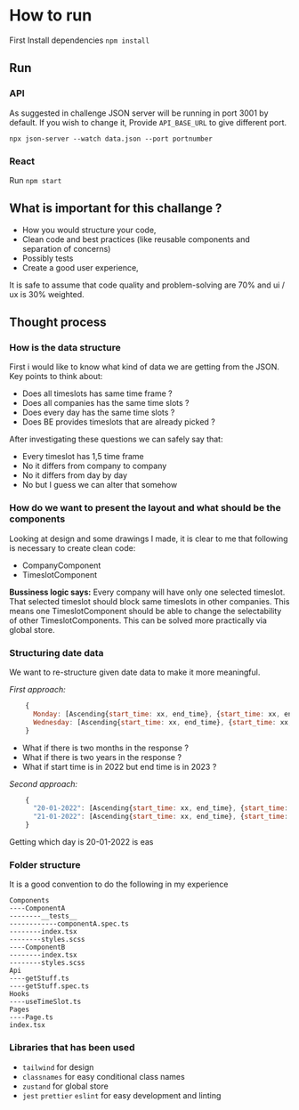 # How to run

First Install dependencies
`npm install`

## Run
### API
As suggested in challenge JSON server will be running in port 3001 by default. If you wish to change it, Provide `API_BASE_URL` to give different port.

`npx json-server --watch data.json --port portnumber`

### React

Run `npm start`



## What is important for this challange ?

-   How you would structure your code,
-   Clean code and best practices (like reusable components and separation of concerns)
-   Possibly tests
-   Create a good user experience,

It is safe to assume that code quality and problem-solving are 70% and ui / ux is 30% weighted.

## Thought process

### How is the data structure

First i would like to know what kind of data we are getting from the JSON. Key points to think about:

-   Does all timeslots has same time frame ?
-   Does all companies has the same time slots ?
-   Does every day has the same time slots ?
-   Does BE provides timeslots that are already picked ?

After investigating these questions we can safely say that:

-   Every timeslot has 1,5 time frame
-   No it differs from company to company
-   No it differs from day by day
-   No but I guess we can alter that somehow

### How do we want to present the layout and what should be the components

Looking at design and some drawings I made, it is clear to me that following is necessary to create clean code:

-   CompanyComponent
-   TimeslotComponent 

**Bussiness logic says:** Every company will have only one selected timeslot. That selected timeslot should block same timeslots in other companies. This means one TimeslotComponent should be able to change the selectability of other TimeslotComponents. This can be solved more practically via global store. 

### Structuring date data

We want to re-structure given date data to make it more meaningful.

_First approach:_

```js
    {
      Monday: [Ascending{start_time: xx, end_time}, {start_time: xx, end_time}],
      Wednesday: [Ascending{start_time: xx, end_time}, {start_time: xx, end_time}]
    }
```

-   What if there is two months in the response ?
-   What if there is two years in the response ?
-   What if start time is in 2022 but end time is in 2023 ?

_Second approach:_

```js
    {
      "20-01-2022": [Ascending{start_time: xx, end_time}, {start_time: xx, end_time}],
      "21-01-2022": [Ascending{start_time: xx, end_time}, {start_time: xx, end_time}]
    }
```

Getting which day is 20-01-2022 is eas

### Folder structure

It is a good convention to do the following in my experience

```
Components
----ComponentA
--------__tests__
------------componentA.spec.ts
--------index.tsx
--------styles.scss
----ComponentB
--------index.tsx
--------styles.scss
Api
----getStuff.ts
----getStuff.spec.ts
Hooks
----useTimeSlot.ts
Pages
----Page.ts
index.tsx
```

### Libraries that has been used
- `tailwind` for design
- `classnames` for easy conditional class names
- `zustand` for global store
- `jest` `prettier` `eslint` for easy development and linting

